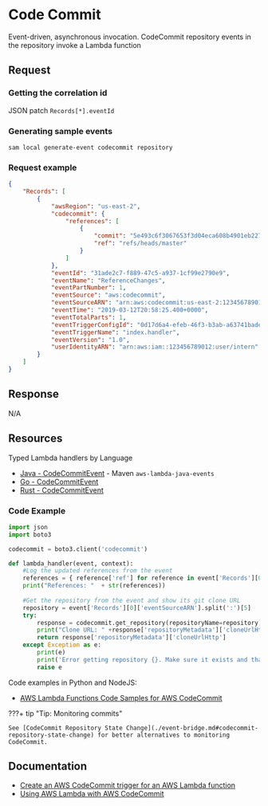 # Code Commit

Event-driven, asynchronous invocation. CodeCommit repository events in the repository invoke a Lambda function

## Request

### Getting the correlation id

JSON patch `Records[*].eventId`

### Generating sample events

```shell
sam local generate-event codecommit repository
```

### Request example

```json title="AWS CodeCommit message event example"
{
    "Records": [
        {
            "awsRegion": "us-east-2",
            "codecommit": {
                "references": [
                    {
                        "commit": "5e493c6f3067653f3d04eca608b4901eb227078",
                        "ref": "refs/heads/master"
                    }
                ]
            },
            "eventId": "31ade2c7-f889-47c5-a937-1cf99e2790e9",
            "eventName": "ReferenceChanges",
            "eventPartNumber": 1,
            "eventSource": "aws:codecommit",
            "eventSourceARN": "arn:aws:codecommit:us-east-2:123456789012:lambda-pipeline-repo",
            "eventTime": "2019-03-12T20:58:25.400+0000",
            "eventTotalParts": 1,
            "eventTriggerConfigId": "0d17d6a4-efeb-46f3-b3ab-a63741badeb8",
            "eventTriggerName": "index.handler",
            "eventVersion": "1.0",
            "userIdentityARN": "arn:aws:iam::123456789012:user/intern"
        }
    ]
}
```

## Response

N/A

## Resources

Typed Lambda handlers by Language

- [Java - CodeCommitEvent](https://github.com/aws/aws-lambda-java-libs/blob/master/aws-lambda-java-events/src/main/java/com/amazonaws/services/lambda/runtime/events/CodeCommitEvent.java) - Maven `aws-lambda-java-events`
- [Go - CodeCommitEvent](https://github.com/aws/aws-lambda-go/blob/main/events/README_CodeCommit.md)
- [Rust - CodeCommitEvent](https://github.com/LegNeato/aws-lambda-events/blob/master/aws_lambda_events/src/generated/code_commit.rs)

### Code Example

```python title="example prints repo url message to cloudwatch logs"
import json
import boto3

codecommit = boto3.client('codecommit')

def lambda_handler(event, context):
    #Log the updated references from the event
    references = { reference['ref'] for reference in event['Records'][0]['codecommit']['references'] }
    print("References: "  + str(references))
    
    #Get the repository from the event and show its git clone URL
    repository = event['Records'][0]['eventSourceARN'].split(':')[5]
    try:
        response = codecommit.get_repository(repositoryName=repository)
        print("Clone URL: " +response['repositoryMetadata']['cloneUrlHttp'])
        return response['repositoryMetadata']['cloneUrlHttp']
    except Exception as e:
        print(e)
        print('Error getting repository {}. Make sure it exists and that your repository is in the same region as this function.'.format(repository))
        raise e
```

Code examples in Python and NodeJS:

- [AWS Lambda Functions Code Samples for AWS CodeCommit](https://docs.aws.amazon.com/code-samples/latest/catalog/code-catalog-lambda_functions-codecommit.html)

???+ tip "Tip: Monitoring commits"
    
    See [CodeCommit Repository State Change](./event-bridge.md#codecommit-repository-state-change) for better alternatives to monitoring CodeCommit.

## Documentation

- [Create an AWS CodeCommit trigger for an AWS Lambda function](https://docs.aws.amazon.com/codecommit/latest/userguide/how-to-notify-lambda.html)
- [Using AWS Lambda with AWS CodeCommit](https://docs.aws.amazon.com/lambda/latest/dg/services-codecommit.html)
